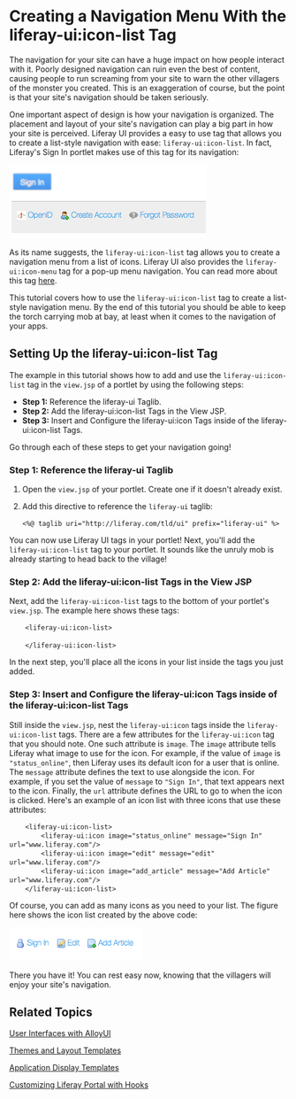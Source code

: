 # Creating a Navigation Menu With the liferay-ui:icon-list Tag [](id=creating-a-navigation-menu-with-the-liferay-uiicon-list-tag)

The navigation for your site can have a huge impact on how people interact with 
it. Poorly designed navigation can ruin even the best of content, causing people 
to run screaming from your site to warn the other villagers of the monster you 
created. This is an exaggeration of course, but the point is that your site's 
navigation should be taken seriously.

One important aspect of design is how your navigation is organized. The 
placement and layout of your site's navigation can play a big part in how your 
site is perceived. Liferay UI provides a easy to use tag that allows you to 
create a list-style navigation with ease: `liferay-ui:icon-list`. In fact, 
Liferay's Sign In portlet makes use of this tag for its navigation:

![Figure 1: Liferay's Sign In portlet uses a Liferay UI icon list.](../../images/icon-list-02.png)

As its name suggests, the `liferay-ui:icon-list` tag allows you to create a 
navigation menu from a list of icons. Liferay UI also provides the 
`liferay-ui:icon-menu` tag for a pop-up menu navigation. You can read more 
about this tag [here](http://dev.liferay.com/tutorials/-/knowledge_base/6-2/creating-a-navigation-menu-with-the-liferay-ui-icon-menu-tag). 

This tutorial covers how to use the `liferay-ui:icon-list` tag to create a 
list-style navigation menu. By the end of this tutorial you should be able to 
keep the torch carrying mob at bay, at least when it comes to the navigation of 
your apps.

## Setting Up the liferay-ui:icon-list Tag [](id=setting-up-the-liferay-uiicon-list-tag)

The example in this tutorial shows how to add and use the `liferay-ui:icon-list` 
tag in the `view.jsp` of a portlet by using the following steps:

- **Step 1:** Reference the liferay-ui Taglib.
- **Step 2:** Add the liferay-ui:icon-list Tags in the View JSP.
- **Step 3:** Insert and Configure the liferay-ui:icon Tags inside of the liferay-ui:icon-list Tags.

Go through each of these steps to get your navigation going!

### Step 1: Reference the liferay-ui Taglib [](id=step-1-reference-the-liferay-ui-taglib)

1.  Open the `view.jsp` of your portlet. Create one if it doesn't already 
    exist.

2.  Add this directive to reference the `liferay-ui` taglib:

        <%@ taglib uri="http://liferay.com/tld/ui" prefix="liferay-ui" %>

You can now use Liferay UI tags in your portlet! Next, you'll add the 
`liferay-ui:icon-list` tag to your portlet. It sounds like the unruly mob is 
already starting to head back to the village!

### Step 2: Add the liferay-ui:icon-list Tags in the View JSP [](id=step-2-add-the-liferay-uiicon-list-tags-in-the-view-jsp)

Next, add the `liferay-ui:icon-list` tags to the bottom of your portlet's 
`view.jsp`. The example here shows these tags:

        <liferay-ui:icon-list>

        </liferay-ui:icon-list>

In the next step, you'll place all the icons in your list inside the tags you 
just added.

### Step 3: Insert and Configure the liferay-ui:icon Tags inside of the liferay-ui:icon-list Tags [](id=step-3-insert-and-configure-the-liferay-uiicon-tags-inside-of-the-liferay-u)

Still inside the `view.jsp`, nest the `liferay-ui:icon` tags inside the 
`liferay-ui:icon-list` tags. There are a few attributes for the 
`liferay-ui:icon` tag that you should note. One such attribute is 
`image`. The `image` attribute tells Liferay what image to use for the icon. For 
example, if the value of `image` is `"status_online"`, then Liferay uses its 
default icon for a user that is online. The `message` attribute defines the text 
to use alongside the icon. For example, if you set the value of `message` to 
`"Sign In"`, that text appears next to the icon. Finally, the `url` attribute 
defines the URL to go to when the icon is clicked. Here's an example of an icon 
list with three icons that use these attributes:

        <liferay-ui:icon-list>
            <liferay-ui:icon image="status_online" message="Sign In" url="www.liferay.com"/>
            <liferay-ui:icon image="edit" message="edit" url="www.liferay.com"/>
            <liferay-ui:icon image="add_article" message="Add Article" url="www.liferay.com"/>
        </liferay-ui:icon-list>

Of course, you can add as many icons as you need to your list. The figure here 
shows the icon list created by the above code:

![Figure 2: An icon list with three icons.](../../images/icon-list-01.png)

There you have it! You can rest easy now, knowing that the villagers will enjoy
your site's navigation.

## Related Topics [](id=related-topics)

[User Interfaces with AlloyUI](/develop/tutorials/-/knowledge_base/6-2/alloyui)

[Themes and Layout Templates](/develop/tutorials/-/knowledge_base/6-2/themes-and-layout-templates)

[Application Display Templates](/develop/tutorials/-/knowledge_base/6-2/application-display-templates)

[Customizing Liferay Portal with Hooks](/develop/tutorials/-/knowledge_base/6-2/customizing-liferay-portal)
